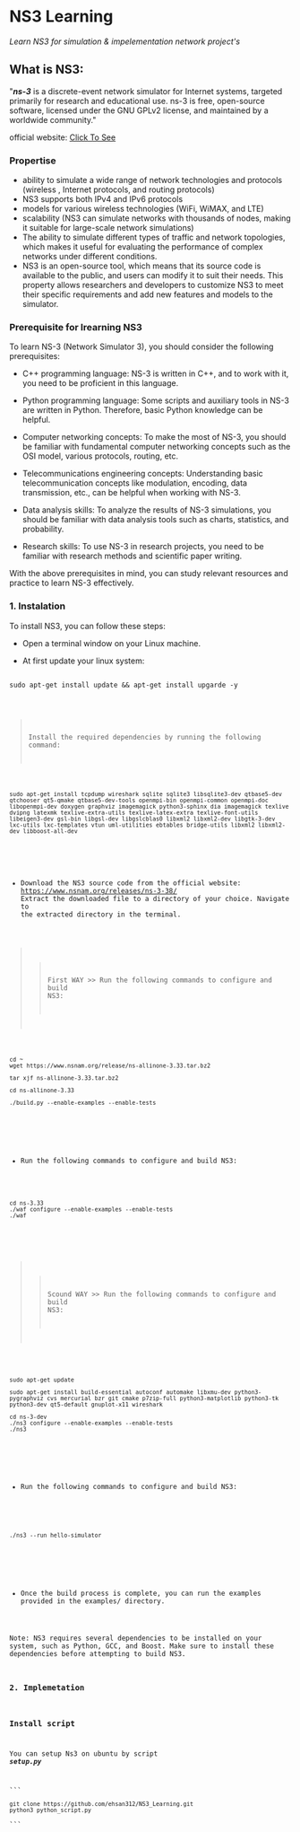# NS3 Learning

_Learn NS3 for simulation & impelementation network project's_

## What is NS3:

"***ns-3*** is a discrete-event network simulator for Internet systems, targeted primarily for research and educational use. ns-3 is free, open-source software, licensed under the GNU GPLv2 license, and maintained by a worldwide community."

official website: [Click To See](https://www.nsnam.org/) 

[comment]: # (The best way to learn is read official Docs.)


### Propertise

- ability to simulate a wide range of network technologies and protocols (wireless , Internet protocols, and routing protocols)
-  NS3 supports both IPv4 and IPv6 protocols 
-  models for various wireless technologies (WiFi, WiMAX, and LTE)
-  scalability (NS3 can simulate networks with thousands of nodes, making it suitable for large-scale network simulations)
-  The ability to simulate different types of traffic and network topologies, which makes it useful for evaluating the performance of complex networks under different conditions.
-  NS3 is an open-source tool, which means that its source code is available to the public, and users can modify it to suit their needs. This property allows researchers and developers to customize NS3 to meet their specific requirements and add new features and models to the simulator.

### Prerequisite for lrearning NS3

To learn NS-3 (Network Simulator 3), you should consider the following prerequisites:

- C++ programming language: NS-3 is written in C++, and to work with it, you need to be proficient in this language.

- Python programming language: Some scripts and auxiliary tools in NS-3 are written in Python. Therefore, basic Python knowledge can be helpful.

- Computer networking concepts: To make the most of NS-3, you should be familiar with fundamental computer networking concepts such as the OSI model, various protocols, routing, etc.

- Telecommunications engineering concepts: Understanding basic telecommunication concepts like modulation, encoding, data transmission, etc., can be helpful when working with NS-3.

- Data analysis skills: To analyze the results of NS-3 simulations, you should be familiar with data analysis tools such as charts, statistics, and probability.

- Research skills: To use NS-3 in research projects, you need to be familiar with research methods and scientific paper writing.

With the above prerequisites in mind, you can study relevant resources and practice to learn NS-3 effectively.

### 1. Instalation

To install NS3, you can follow these steps:

* Open a terminal window on your Linux machine.

* At first update your linux system:

<pre>
<code id="my-code-block" data-clipboard-target="#my-code-block">
sudo apt-get install update && apt-get install upgarde -y 
</pre>

>    Install the required dependencies by running the following command:

<pre>
<code id="my-code-block" data-clipboard-target="#my-code-block">
sudo apt-get install tcpdump wireshark sqlite sqlite3 libsqlite3-dev qtbase5-dev qtchooser qt5-qmake qtbase5-dev-tools openmpi-bin openmpi-common openmpi-doc libopenmpi-dev doxygen graphviz imagemagick python3-sphinx dia imagemagick texlive dvipng latexmk texlive-extra-utils texlive-latex-extra texlive-font-utils libeigen3-dev gsl-bin libgsl-dev libgslcblas0 libxml2 libxml2-dev libgtk-3-dev lxc-utils lxc-templates vtun uml-utilities ebtables bridge-utils libxml2 libxml2-dev libboost-all-dev 
</code>
</pre>


* Download the NS3 source code from the official website: https://www.nsnam.org/releases/ns-3-38/
    Extract the downloaded file to a directory of your choice.
    Navigate to the extracted directory in the terminal.
    
>>    First WAY  >> Run the following commands to configure and build NS3:

<pre>
<code id="my-code-block" data-clipboard-target="#my-code-block">
cd ~
wget https://www.nsnam.org/release/ns-allinone-3.33.tar.bz2

tar xjf ns-allinone-3.33.tar.bz2

cd ns-allinone-3.33

./build.py --enable-examples --enable-tests

</code>
</pre>

* Run the following commands to configure and build NS3:

<pre>
<code id="my-code-block" data-clipboard-target="#my-code-block">
cd ns-3.33
./waf configure --enable-examples --enable-tests
./waf

</code>
</pre>

>>    Scound WAY  >> Run the following commands to configure and build NS3:

<pre>
<code id="my-code-block" data-clipboard-target="#my-code-block">

sudo apt-get update

sudo apt-get install build-essential autoconf automake libxmu-dev python3-pygraphviz cvs mercurial bzr git cmake p7zip-full python3-matplotlib python3-tk python3-dev qt5-default gnuplot-x11 wireshark

cd ns-3-dev
./ns3 configure --enable-examples --enable-tests
./ns3

</code>
</pre>

* Run the following commands to configure and build NS3:

<pre>
<code id="my-code-block" data-clipboard-target="#my-code-block">

./ns3 --run hello-simulator

</code>
</pre>

 
 * Once the build process is complete, you can run the examples provided in the examples/ directory.

Note: NS3 requires several dependencies to be installed on your system, such as Python, GCC, and Boost. Make sure to install these dependencies before attempting to build NS3.


### 2. Implemetation 



### Install script 

You can setup Ns3 on ubuntu by script ***setup.py***
<pre>```
<code id="my-code-block" data-clipboard-target="#my-code-block">
git clone https://github.com/ehsan312/NS3_Learning.git
python3 python_script.py
</code>
```</pre>



